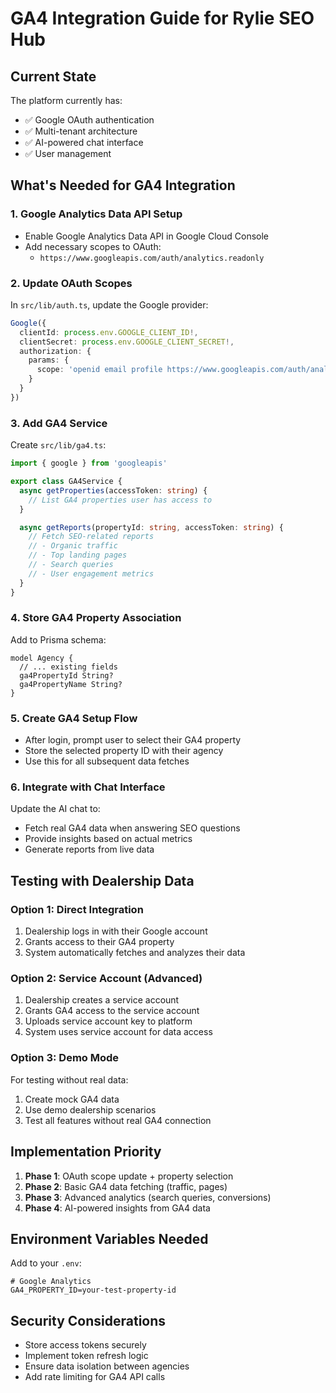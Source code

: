 # GA4 Integration Guide for Rylie SEO Hub

## Current State
The platform currently has:
- ✅ Google OAuth authentication
- ✅ Multi-tenant architecture
- ✅ AI-powered chat interface
- ✅ User management

## What's Needed for GA4 Integration

### 1. Google Analytics Data API Setup
- Enable Google Analytics Data API in Google Cloud Console
- Add necessary scopes to OAuth: 
  - `https://www.googleapis.com/auth/analytics.readonly`

### 2. Update OAuth Scopes
In `src/lib/auth.ts`, update the Google provider:
```typescript
Google({
  clientId: process.env.GOOGLE_CLIENT_ID!,
  clientSecret: process.env.GOOGLE_CLIENT_SECRET!,
  authorization: {
    params: {
      scope: 'openid email profile https://www.googleapis.com/auth/analytics.readonly'
    }
  }
})
```

### 3. Add GA4 Service
Create `src/lib/ga4.ts`:
```typescript
import { google } from 'googleapis'

export class GA4Service {
  async getProperties(accessToken: string) {
    // List GA4 properties user has access to
  }

  async getReports(propertyId: string, accessToken: string) {
    // Fetch SEO-related reports
    // - Organic traffic
    // - Top landing pages
    // - Search queries
    // - User engagement metrics
  }
}
```

### 4. Store GA4 Property Association
Add to Prisma schema:
```prisma
model Agency {
  // ... existing fields
  ga4PropertyId String?
  ga4PropertyName String?
}
```

### 5. Create GA4 Setup Flow
- After login, prompt user to select their GA4 property
- Store the selected property ID with their agency
- Use this for all subsequent data fetches

### 6. Integrate with Chat Interface
Update the AI chat to:
- Fetch real GA4 data when answering SEO questions
- Provide insights based on actual metrics
- Generate reports from live data

## Testing with Dealership Data

### Option 1: Direct Integration
1. Dealership logs in with their Google account
2. Grants access to their GA4 property
3. System automatically fetches and analyzes their data

### Option 2: Service Account (Advanced)
1. Dealership creates a service account
2. Grants GA4 access to the service account
3. Uploads service account key to platform
4. System uses service account for data access

### Option 3: Demo Mode
For testing without real data:
1. Create mock GA4 data
2. Use demo dealership scenarios
3. Test all features without real GA4 connection

## Implementation Priority

1. **Phase 1**: OAuth scope update + property selection
2. **Phase 2**: Basic GA4 data fetching (traffic, pages)
3. **Phase 3**: Advanced analytics (search queries, conversions)
4. **Phase 4**: AI-powered insights from GA4 data

## Environment Variables Needed

Add to your `.env`:
```
# Google Analytics
GA4_PROPERTY_ID=your-test-property-id
```

## Security Considerations

- Store access tokens securely
- Implement token refresh logic
- Ensure data isolation between agencies
- Add rate limiting for GA4 API calls
